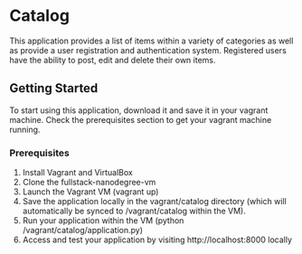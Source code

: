 # Catalog

This application provides a list of items within a variety of categories as well as provide a user registration and authentication system. Registered users have the ability to post, edit and delete their own items.

## Getting Started

To start using this application, download it and save it in your vagrant machine. Check the prerequisites section to get your vagrant machine running. 

### Prerequisites

1. Install Vagrant and VirtualBox
2. Clone the fullstack-nanodegree-vm
3. Launch the Vagrant VM (vagrant up)
4. Save the application locally in the vagrant/catalog directory (which will automatically be synced to /vagrant/catalog within the VM).
5. Run your application within the VM (python /vagrant/catalog/application.py)
6. Access and test your application by visiting http://localhost:8000 locally


